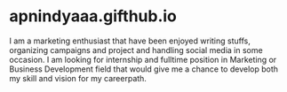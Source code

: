 # apnindyaaa.gifthub.io
I am a marketing enthusiast that have been enjoyed writing stuffs, organizing campaigns and project and handling social media in some occasion. I am looking for internship and fulltime position in Marketing or Business Development field that would give me a chance to develop both my skill and vision for my careerpath.
